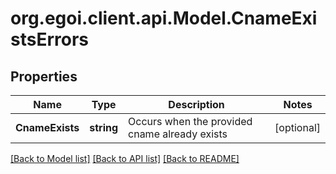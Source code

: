 
# org.egoi.client.api.Model.CnameExistsErrors

## Properties

Name | Type | Description | Notes
------------ | ------------- | ------------- | -------------
**CnameExists** | **string** | Occurs when the provided cname already exists | [optional] 

[[Back to Model list]](../README.md#documentation-for-models)
[[Back to API list]](../README.md#documentation-for-api-endpoints)
[[Back to README]](../README.md)

